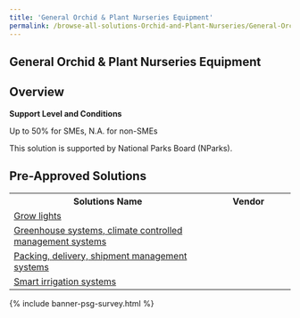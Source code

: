 ```yaml
---
title: 'General Orchid & Plant Nurseries Equipment'
permalink: /browse-all-solutions-Orchid-and-Plant-Nurseries/General-Orchid-Plant-Nurseries-Equipment
---
```


## General Orchid & Plant Nurseries Equipment
## Overview

**Support Level and Conditions**

Up to 50% for SMEs, N.A. for non-SMEs

This solution is supported by National Parks Board (NParks).

## Pre-Approved Solutions

<table>
<tr>
<th style='width: auto;'><b>Solutions Name</b></th>
<th style='width: 30%;'><b>Vendor</b></th>
</tr>
<tr>
<td><a href='/productivity-solutions-grant/solutionrepo/solution1161' target='_blank'>Grow lights</a><br></td>
<td></td>
</tr>
<tr>
<td><a href='/productivity-solutions-grant/solutionrepo/solution1162' target='_blank'>Greenhouse systems, climate controlled management systems</a><br></td>
<td></td>
</tr>
<tr>
<td><a href='/productivity-solutions-grant/solutionrepo/solution1163' target='_blank'>Packing, delivery, shipment management systems</a><br></td>
<td></td>
</tr>
<tr>
<td><a href='/productivity-solutions-grant/solutionrepo/solution1164' target='_blank'>Smart irrigation systems</a><br></td>
<td></td>
</tr>
</table>

{% include banner-psg-survey.html %}
